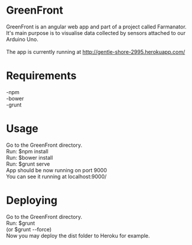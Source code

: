 # GreenFront
GreenFront is an angular web app and part of a project called Farmanator. <br>
It's main purpose is to visualise data collected by sensors attached to our Arduino Uno. <br>
<br>
The app is currently running at http://gentle-shore-2995.herokuapp.com/

# Requirements
-npm <br>
-bower <br>
-grunt <br>

# Usage
Go to the GreenFront directory. <br>
Run: $npm install <br>
Run: $bower install <br>
Run: $grunt serve <br>
App should be now running on port 9000 <br>
You can see it running at localhost:9000/

# Deploying
Go to the GreenFront directory. <br>
Run: $grunt <br>
(or $grunt --force) <br>
Now you may deploy the dist folder to Heroku for example.
